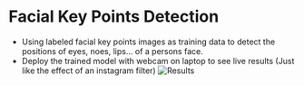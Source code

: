 # Facial Key Points Detection
- Using labeled facial key points images as training data to detect the positions of eyes, noes, lips... of a persons face.
- Deploy the trained model with webcam on laptop to see live results (Just like the effect of an instagram filter)
![Results](https://github.com/WellsWang02/Facial-detection/raw/master/final_code/demo_key_points_detection.png)

